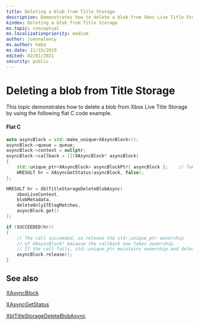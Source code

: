 ```yaml
---
title: Deleting a blob from Title Storage
description: Demonstrates how to delete a blob from Xbox Live Title Storage.
kindex: Deleting a blob from Title Storage
ms.topic: conceptual
ms.localizationpriority: medium
author: joannaleecy
ms.author: heba
ms.date: 11/15/2019
edited: 02/01/2021
security: public
---
```


# Deleting a blob from Title Storage

This topic demonstrates how to delete a blob from Xbox Live Title Storage by using the following flat C code example.

#### Flat C



```cpp
auto asyncBlock = std::make_unique<XAsyncBlock>();
asyncBlock->queue = queue;
asyncBlock->context = nullptr;
asyncBlock->callback = [](XAsyncBlock* asyncBlock)
{
    std::unique_ptr<XAsyncBlock> asyncBlockPtr{ asyncBlock };    // Take over ownership of XAsyncBlock*.
    HRESULT hr = XAsyncGetStatus(asyncBlock, false);
};

HRESULT hr = XblTitleStorageDeleteBlobAsync(
    xboxLiveContext,
    blobMetadata,
    deleteOnlyIfEtagMatches,
    asyncBlock.get()
);

if (SUCCEEDED(hr))
{
    // The call succeeded, so release the std::unique_ptr ownership
    // of XAsyncBlock* because the callback now takes ownership.
    // If the call fails, std::unique_ptr maintains ownership and deletes XAsyncBlock*.
    asyncBlock.release();
}
```

## See also

[XAsyncBlock](../../../../../reference/system/xasync/structs/xasyncblock.md)  

[XAsyncGetStatus](../../../../../reference/system/xasync/functions/xasyncgetstatus.md)  

[XblTitleStorageDeleteBlobAsync](../../../../../reference/live/xsapi-c/title_storage_c/functions/xbltitlestoragedeleteblobasync.md)  